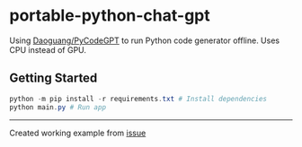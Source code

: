 # portable-python-chat-gpt

Using [Daoguang/PyCodeGPT](https://github.com/microsoft/PyCodeGPT) to run Python code generator offline. Uses CPU instead of GPU.

## Getting Started

```powershell
python -m pip install -r requirements.txt # Install dependencies
python main.py # Run app
```

---

Created working example from [issue](https://github.com/microsoft/PyCodeGPT/issues/8)

